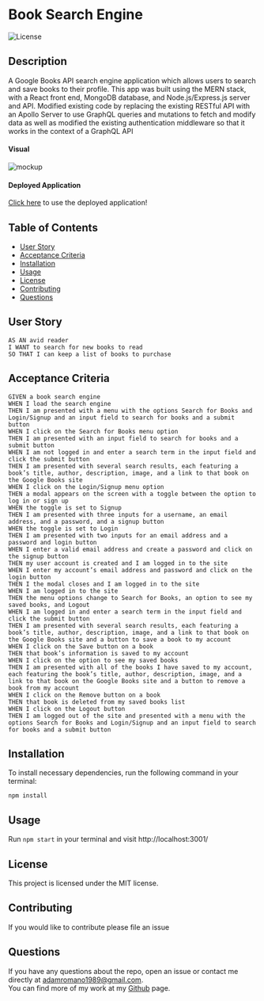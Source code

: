 # Book Search Engine
![License](https://img.shields.io/badge/License-MIT-blue.svg)

## Description
A Google Books API search engine application which allows users to search and save books to their profile.
This app was built using the MERN stack, with a React front end, MongoDB database, and Node.js/Express.js server and API. Modified existing code by replacing the existing RESTful API with an Apollo Server to use GraphQL queries and mutations to fetch and modify data as well as modified the existing authentication middleware so that it works in the context of a GraphQL API

#### Visual
![mockup](https://res.cloudinary.com/dasr4nopa/image/upload/v1641181188/Untitled_hn84zc.jpg) 


#### Deployed Application
[Click here](https://bookseachenging.herokuapp.com/) to use the deployed application!
## Table of Contents
* [User Story](#user-story)
* [Acceptance Criteria](#acceptance-criteria)
* [Installation](#installation)
* [Usage](#usage)
* [License](#license)
* [Contributing](#contributing)
* [Questions](#questions)


## User Story
```
AS AN avid reader
I WANT to search for new books to read
SO THAT I can keep a list of books to purchase
```

## Acceptance Criteria

```
GIVEN a book search engine
WHEN I load the search engine
THEN I am presented with a menu with the options Search for Books and Login/Signup and an input field to search for books and a submit button
WHEN I click on the Search for Books menu option
THEN I am presented with an input field to search for books and a submit button
WHEN I am not logged in and enter a search term in the input field and click the submit button
THEN I am presented with several search results, each featuring a book’s title, author, description, image, and a link to that book on the Google Books site
WHEN I click on the Login/Signup menu option
THEN a modal appears on the screen with a toggle between the option to log in or sign up
WHEN the toggle is set to Signup
THEN I am presented with three inputs for a username, an email address, and a password, and a signup button
WHEN the toggle is set to Login
THEN I am presented with two inputs for an email address and a password and login button
WHEN I enter a valid email address and create a password and click on the signup button
THEN my user account is created and I am logged in to the site
WHEN I enter my account’s email address and password and click on the login button
THEN I the modal closes and I am logged in to the site
WHEN I am logged in to the site
THEN the menu options change to Search for Books, an option to see my saved books, and Logout
WHEN I am logged in and enter a search term in the input field and click the submit button
THEN I am presented with several search results, each featuring a book’s title, author, description, image, and a link to that book on the Google Books site and a button to save a book to my account
WHEN I click on the Save button on a book
THEN that book’s information is saved to my account
WHEN I click on the option to see my saved books
THEN I am presented with all of the books I have saved to my account, each featuring the book’s title, author, description, image, and a link to that book on the Google Books site and a button to remove a book from my account
WHEN I click on the Remove button on a book
THEN that book is deleted from my saved books list
WHEN I click on the Logout button
THEN I am logged out of the site and presented with a menu with the options Search for Books and Login/Signup and an input field to search for books and a submit button
```
## Installation
To install necessary dependencies, run the following command in your terminal:
```
npm install 
```
## Usage
Run `npm start` in your terminal and visit http://localhost:3001/

## License
This project is licensed under the MIT license.

## Contributing
If you would like to contribute please file an issue

## Questions
If you have any questions about the repo, open an issue or contact me directly at [adamromano1989@gmail.com](mailto:adamromano1989@gmail.com).  
You can find more of my work at my [Github](https://github.com/adamromano89) page.
